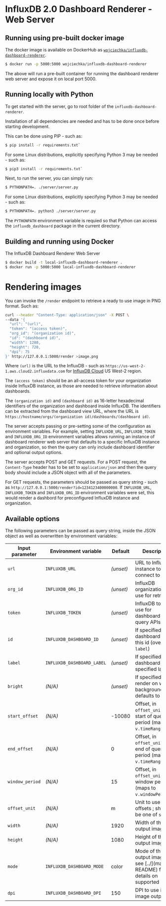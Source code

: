 # InfluxDB 2.0 Dashboard Renderer - Web Server

## Running using pre-built docker image

The docker image is available on DockerHub as [`wojciechka/influxdb-dashboard-renderer`](https://hub.docker.com/repository/docker/wojciechka/influxdb-dashboard-renderer).

```bash
$ docker run -p 5000:5000 wojciechka/influxdb-dashboard-renderer
```

The above will run a pre-built container for running the dashboard renderer web server and expose it on local port 5000.

## Running locally with Python

To get started with the server, go to root folder of the `influxdb-dashboard-renderer`.

Installation of all dependencies are needed and has to be done once before starting development.

This can be done using PIP - such as:

```bash
$ pip install -r requirements.txt`
```
For some Linux distributions, explicitly specifying Python 3 may be needed - such as:

```bash
$ pip3 install -r requirements.txt`
```

Next, to run the server, you can simply run:

```bash
$ PYTHONPATH=. ./server/server.py
```

For some Linux distributions, explicitly specifying Python 3 may be needed - such as:

```bash
$ PYTHONPATH=. python3 ./server/server.py
```

The `PYTHONPATH` environment variable is requied so that Python can access the `influxdb_dashboard` package in the current directory.

## Building and running using Docker

The InfluxDB Dashboard Renderer Web Server

```bash
$ docker build -t local-influxdb-dashboard-renderer .
$ docker run -p 5000:5000 local-influxdb-dashboard-renderer
```

# Rendering images

You can invoke the `/render` endpoint to retrieve a ready to use image in PNG format. Such as:

```bash
curl --header "Content-Type: application/json" -X POST \
--data '{
  "url": "(url)",
  "token": "(access token)",
  "org_id": "(organization id)",
  "id": "(dashboard id)",
  "width": 1280,
  "height": 720,
  "dpi": 75
}' http://127.0.0.1:5000/render >image.png
```

Where `(url)` is the URL to the InfluxDB - such as `https://us-west-2-1.aws.cloud2.influxdata.com` for [InfluxDB Cloud](https://www.influxdata.com/products/influxdb-cloud/) US West-2 region.

The `(access token)` should be an all-access token for your organization inside InfluxDB instance, as those are needed to retrieve information about dashboards.

The `(organization id)` and `(dashboard id)` as 16-letter hexadecimal identifiers of the organization and dashboard inside InfluxDB. The identifiers can be extracted from the dashboard view URL, where the URL is `https://hostname/orgs/(organization id)/dashboards/(dashboard id)`.

The server accepts passing or pre-setting some of the configuration as environment variables. For example, setting `INFLUXDB_URL`, `INFLUXDB_TOKEN` and `INFLUXDB_ORG_ID` environment variables allows running an instance of dashboard renderer web server that defaults to a specific InfluxDB instance and organization, so then the query can only include dashboard identifier and optional output options.

The server accepts POST and GET requests. For a POST request, the `Content-Type` header has to be set to `application/json` and then the query body should include a JSON object with all of the parameters.

For GET requests, the parameters should be passed as query string - such as `http://127.0.0.1:5000/render?id=1234123400000000`. If `INFLUXDB_URL`, `INFLUXDB_TOKEN` and `INFLUXDB_ORG_ID` environment variables were set, this would render a dashbord for preconfigured InfluxDB instance and organization.

## Available options

The following parameters can be passed as query string, inside the JSON object as well as overwritten by environment variables:

| Input parameter | Environment variable       | Default   | Description                                                                      |
| --------------- | -------------------------- | --------- | -------------------------------------------------------------------------------- |
| `url`           | `INFLUXDB_URL`             | *(unset)* | URL to InfluxDB instance to connect to                                           |
| `org_id`        | `INFLUXDB_ORG_ID`          | *(unset)* | InfluxDB organization ID to use for retrieving                                   |
| `token`         | `INFLUXDB_TOKEN`           | *(unset)* | InfluxDB token to use for dashboard and query APIs                               |
| `id`            | `INFLUXDB_DASHBOARD_ID`    | *(unset)* | If specified, use dashboard with this id (overrides `label`)                     |
| `label`         | `INFLUXDB_DASHBOARD_LABEL` | *(unset)* | If specified, use dashboard with specified label                                 |
| `bright`        | *(N/A)*                    | *(unset)* | If specified, render on white background ; defaults to black                     |
| `start_offset`  | *(N/A)*                    | -10080    | Offset, in `offset_unit`, for start of query period (maps to `v.timeRangeStart`) |
| `end_offset`    | *(N/A)*                    | 0         | Offset, in `offset_unit`, for end of query period (maps to `v.timeRangeStop`)    |
| `window_period` | *(N/A)*                    | 15        | Offset, in `offset_unit`, for window period (maps to `v.windowPeriod`)           |
| `offset_unit`   | *(N/A)*                    | m         | Unit to use for offsets ; should be one of `s`, `m` or `h`                       |
| `width`         | *(N/A)*                    | 1920      | Width of the output image                                                        |
| `height`        | *(N/A)*                    | 1080      | Height of the output image                                                       |
| `mode`          | `INFLUXDB_DASHBOARD_MODE`  | color     | Mode of the output image ; see [../](main README) for details on supported modes |
| `dpi`           | `INFLUXDB_DASHBOARD_DPI`   | 150       | DPI to use in image output                                                       |
